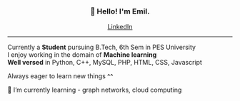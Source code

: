 

<h3 align="center">👋 Hello! I'm Emil.</h3>

<p align="center">
  <a href="https://www.linkedin.com/in/emil-bluemax-212272210/">LinkedIn</a>
</p>

 ---
 
 <p align="centre">
  Currently a <b>Student</b> pursuing B.Tech, 6th Sem in PES University <br>
  I enjoy working in the domain of <b>Machine learning</b>  <br>
  <b>Well versed</b> in Python, C++, MySQL, PHP, HTML, CSS, Javascript<br>
  
  Always eager to learn new things ^^
  
  🌱 I’m currently learning - graph networks, cloud computing
</p>


<!--
**emilbluemax/emilbluemax** is a ✨ _special_ ✨ repository because its `README.md` (this file) appears on your GitHub profile.

Here are some ideas to get you started:

- 🔭 I’m currently working on ...
- 🌱 I’m currently learning ...
- 👯 I’m looking to collaborate on ...
- 🤔 I’m looking for help with ...
- 💬 Ask me about ...
- 📫 How to reach me: ...
- 😄 Pronouns: ...
- ⚡ Fun fact: ...
-->
